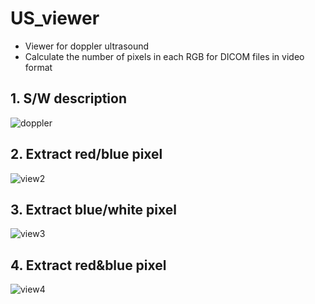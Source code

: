 # US_viewer
  - Viewer for doppler ultrasound 
  - Calculate the number of pixels in each RGB for DICOM files in video format

## 1. S/W description
![doppler](https://user-images.githubusercontent.com/49828672/128625751-63c2fe45-fb20-41f6-9070-823fd455a810.png)

## 2. Extract red/blue pixel
![view2](https://user-images.githubusercontent.com/49828672/128625797-0d2159cb-96b6-4adf-ad52-1b9c7bffa431.png)

## 3. Extract blue/white pixel
![view3](https://user-images.githubusercontent.com/49828672/128625800-83e27a57-7e63-4f9e-a75e-bdcf2f463a39.png)

## 4. Extract red&blue pixel
![view4](https://user-images.githubusercontent.com/49828672/128625808-0b35ea92-62ff-4885-9fe5-a1fad517123d.png)
